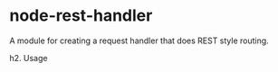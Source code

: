 node-rest-handler
=================

A module for creating a request handler that does REST style routing.

h2. Usage
